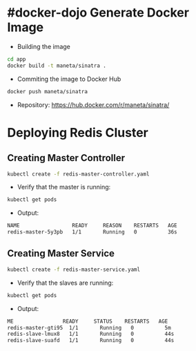 #docker-dojo
Generate Docker Image
======================

* Building the image 

```bash
cd app
docker build -t maneta/sinatra .
```
* Commiting the image to Docker Hub

```bash
docker push maneta/sinatra
```

* Repository: https://hub.docker.com/r/maneta/sinatra/

Deploying Redis Cluster
========================

Creating Master Controller
--------------------------

```bash
kubectl create -f redis-master-controller.yaml
```

* Verify that the master is running:

```bash
kubectl get pods
```

* Output:

```bash
NAME                 READY     REASON    RESTARTS   AGE
redis-master-5y3pb   1/1       Running   0          36s
```

Creating Master Service
------------------------

```bash
kubectl create -f redis-master-service.yaml
```

* Verify that the slaves are running:

```bash
kubectl get pods
```

* Output:

```bash
ME                READY     STATUS    RESTARTS   AGE
redis-master-gti95  1/1       Running   0          5m
redis-slave-lmux8   1/1       Running   0          44s
redis-slave-suafd   1/1       Running   0          44s
```

